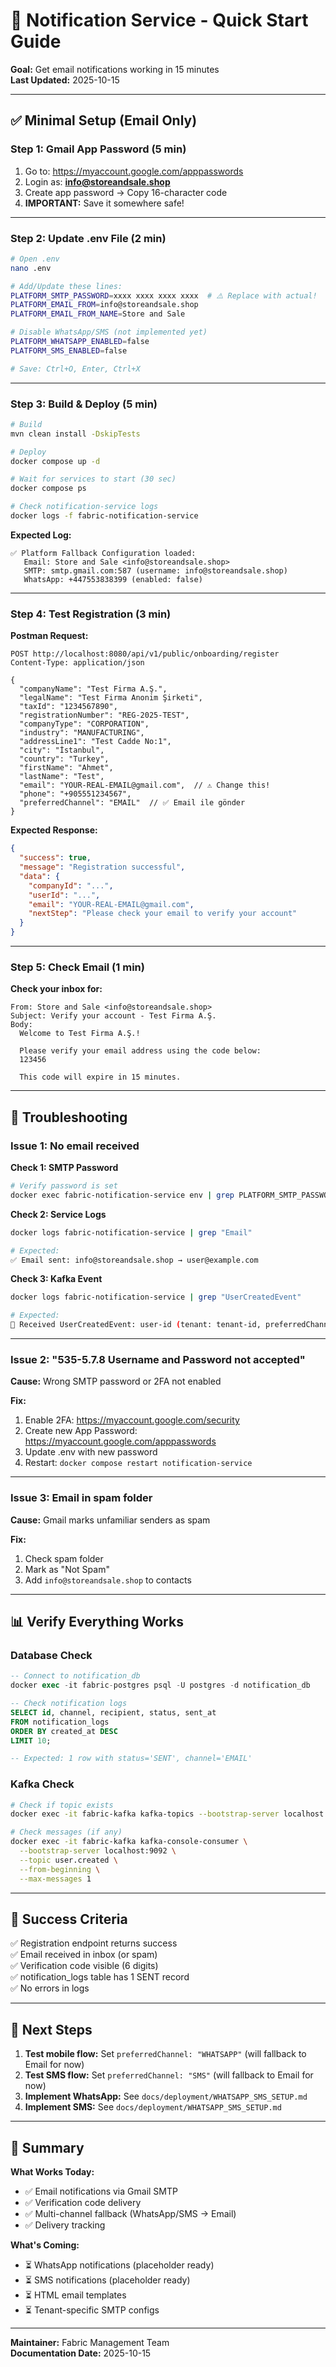 # 🚀 Notification Service - Quick Start Guide

**Goal:** Get email notifications working in 15 minutes  
**Last Updated:** 2025-10-15

---

## ✅ Minimal Setup (Email Only)

### Step 1: Gmail App Password (5 min)

1. Go to: https://myaccount.google.com/apppasswords
2. Login as: **info@storeandsale.shop**
3. Create app password → Copy 16-character code
4. **IMPORTANT:** Save it somewhere safe!

---

### Step 2: Update .env File (2 min)

```bash
# Open .env
nano .env

# Add/Update these lines:
PLATFORM_SMTP_PASSWORD=xxxx xxxx xxxx xxxx  # ⚠️ Replace with actual!
PLATFORM_EMAIL_FROM=info@storeandsale.shop
PLATFORM_EMAIL_FROM_NAME=Store and Sale

# Disable WhatsApp/SMS (not implemented yet)
PLATFORM_WHATSAPP_ENABLED=false
PLATFORM_SMS_ENABLED=false

# Save: Ctrl+O, Enter, Ctrl+X
```

---

### Step 3: Build & Deploy (5 min)

```bash
# Build
mvn clean install -DskipTests

# Deploy
docker compose up -d

# Wait for services to start (30 sec)
docker compose ps

# Check notification-service logs
docker logs -f fabric-notification-service
```

**Expected Log:**

```
✅ Platform Fallback Configuration loaded:
   Email: Store and Sale <info@storeandsale.shop>
   SMTP: smtp.gmail.com:587 (username: info@storeandsale.shop)
   WhatsApp: +447553838399 (enabled: false)
```

---

### Step 4: Test Registration (3 min)

**Postman Request:**

```http
POST http://localhost:8080/api/v1/public/onboarding/register
Content-Type: application/json

{
  "companyName": "Test Firma A.Ş.",
  "legalName": "Test Firma Anonim Şirketi",
  "taxId": "1234567890",
  "registrationNumber": "REG-2025-TEST",
  "companyType": "CORPORATION",
  "industry": "MANUFACTURING",
  "addressLine1": "Test Cadde No:1",
  "city": "İstanbul",
  "country": "Turkey",
  "firstName": "Ahmet",
  "lastName": "Test",
  "email": "YOUR-REAL-EMAIL@gmail.com",  // ⚠️ Change this!
  "phone": "+905551234567",
  "preferredChannel": "EMAIL"  // ✅ Email ile gönder
}
```

**Expected Response:**

```json
{
  "success": true,
  "message": "Registration successful",
  "data": {
    "companyId": "...",
    "userId": "...",
    "email": "YOUR-REAL-EMAIL@gmail.com",
    "nextStep": "Please check your email to verify your account"
  }
}
```

---

### Step 5: Check Email (1 min)

**Check your inbox for:**

```
From: Store and Sale <info@storeandsale.shop>
Subject: Verify your account - Test Firma A.Ş.
Body:
  Welcome to Test Firma A.Ş.!

  Please verify your email address using the code below:
  123456

  This code will expire in 15 minutes.
```

---

## 🐛 Troubleshooting

### Issue 1: No email received

**Check 1: SMTP Password**

```bash
# Verify password is set
docker exec fabric-notification-service env | grep PLATFORM_SMTP_PASSWORD
```

**Check 2: Service Logs**

```bash
docker logs fabric-notification-service | grep "Email"

# Expected:
✅ Email sent: info@storeandsale.shop → user@example.com
```

**Check 3: Kafka Event**

```bash
docker logs fabric-notification-service | grep "UserCreatedEvent"

# Expected:
📨 Received UserCreatedEvent: user-id (tenant: tenant-id, preferredChannel: EMAIL)
```

---

### Issue 2: "535-5.7.8 Username and Password not accepted"

**Cause:** Wrong SMTP password or 2FA not enabled

**Fix:**

1. Enable 2FA: https://myaccount.google.com/security
2. Create new App Password: https://myaccount.google.com/apppasswords
3. Update .env with new password
4. Restart: `docker compose restart notification-service`

---

### Issue 3: Email in spam folder

**Cause:** Gmail marks unfamiliar senders as spam

**Fix:**

1. Check spam folder
2. Mark as "Not Spam"
3. Add `info@storeandsale.shop` to contacts

---

## 📊 Verify Everything Works

### Database Check

```sql
-- Connect to notification_db
docker exec -it fabric-postgres psql -U postgres -d notification_db

-- Check notification logs
SELECT id, channel, recipient, status, sent_at
FROM notification_logs
ORDER BY created_at DESC
LIMIT 10;

-- Expected: 1 row with status='SENT', channel='EMAIL'
```

### Kafka Check

```bash
# Check if topic exists
docker exec -it fabric-kafka kafka-topics --bootstrap-server localhost:9092 --list | grep user.created

# Check messages (if any)
docker exec -it fabric-kafka kafka-console-consumer \
  --bootstrap-server localhost:9092 \
  --topic user.created \
  --from-beginning \
  --max-messages 1
```

---

## 🎯 Success Criteria

✅ Registration endpoint returns success  
✅ Email received in inbox (or spam)  
✅ Verification code visible (6 digits)  
✅ notification_logs table has 1 SENT record  
✅ No errors in logs

---

## 🚀 Next Steps

1. **Test mobile flow:** Set `preferredChannel: "WHATSAPP"` (will fallback to Email for now)
2. **Test SMS flow:** Set `preferredChannel: "SMS"` (will fallback to Email for now)
3. **Implement WhatsApp:** See `docs/deployment/WHATSAPP_SMS_SETUP.md`
4. **Implement SMS:** See `docs/deployment/WHATSAPP_SMS_SETUP.md`

---

## 📝 Summary

**What Works Today:**

- ✅ Email notifications via Gmail SMTP
- ✅ Verification code delivery
- ✅ Multi-channel fallback (WhatsApp/SMS → Email)
- ✅ Delivery tracking

**What's Coming:**

- ⏳ WhatsApp notifications (placeholder ready)
- ⏳ SMS notifications (placeholder ready)
- ⏳ HTML email templates
- ⏳ Tenant-specific SMTP configs

---

**Maintainer:** Fabric Management Team  
**Documentation Date:** 2025-10-15
